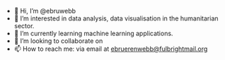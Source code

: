- 👋 Hi, I’m @ebruwebb
- 👀 I’m interested in data analysis, data visualisation in the humanitarian sector.
- 🌱 I’m currently learning machine learning applications. 
- 💞️ I’m looking to collaborate on 
- 📫 How to reach me: via email at ebruerenwebb@fulbrightmail.org

<!---
ebruwebb/ebruwebb is a ✨ special ✨ repository because its `README.md` (this file) appears on your GitHub profile.
You can click the Preview link to take a look at your changes.
--->
